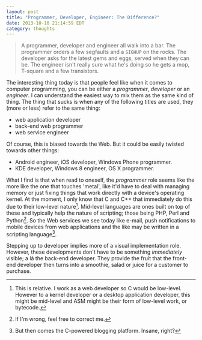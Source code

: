 ```yaml
---
layout: post
title: "Programmer, Developer, Engineer: The Difference?"
date: 2013-10-10 21:14:59 EDT
category: thoughts
---
```


> A programmer, developer and engineer all walk into a bar. The programmer orders a
> few segfaults and a `SIGHUP` on the rocks. The developer asks for the latest
> gems and eggs, served when they can be. The engineer isn't really sure what
> he's doing so he gets a mop, T-square and a few transistors.

The interesting thing today is that people feel like when it comes to computer
programming, you can be either a *programmer*, *developer* or an *engineer*. I
can understand the easiest way to mix them as the same kind of thing. The
thing that sucks is when any of the following titles are used, they (more or
less) refer to the same thing:

  + web application developer
  + back-end web programmer
  + web service engineer

Of course, this is biased towards the Web. But it could be easily twisted
towards other things:

  + Android engineer, iOS developer, Windows Phone programmer.
  + KDE developer, Windows 8 engineer, OS X programmer.

What I find is that when read to oneself, the *programmer* role seems like the more
like the one that touches 'metal', like it'd have to deal with managing memory or
just fixing things that work directly with a device's operating kernel. At the
moment, I only know that C and C++ that immediately do this due to their
low-level nature[^1]. Mid-level languages are ones built on top of these and
typically help the nature of scripting; those being PHP, Perl and Python[^2].
So the Web services we see today like e-mail, push notifications to mobile
devices from web applications and the like may be written in a scripting
language[^3].

Stepping up to developer implies more of a visual implementation role.
However, these developments don't have to be something *immediately*
visible; a lá the back-end developer. They provide the fruit that the
front-end developer then turns into a smoothie, salad or juice for a customer
to purchase.


[^1]: This is relative. I work as a web developer so C would be low-level.
However to a kernel developer or a desktop application developer, this might
be mid-level and ASM might be their form of low-level work, or bytecode.
[^2]: If I'm wrong, feel free to correct me.
[^3]: But then comes the C-powered blogging platform. Insane, right?
